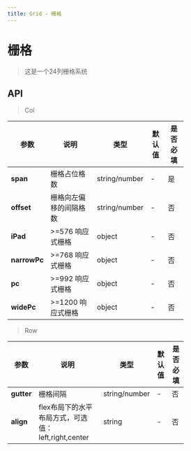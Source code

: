 ```yaml
---
title: Grid - 栅格
---
```

# 栅格


>这是一个24列栅格系统

<ClientOnly>
<template>
<Container title="基础">
    <template #list>
        <s-row>
            <s-col class="item" span="24">col-24</s-col>
        </s-row>
        <s-row>
            <s-col class="item" span="4">col-4</s-col>
            <s-col class="item" span="8">col-8</s-col>
            <s-col class="item" span="12">col-12</s-col>
        </s-row>
        <s-row>
            <s-col class="item" span="6">col-6</s-col>
            <s-col class="item" span="6">col-6</s-col>
            <s-col class="item" span="6">col-6</s-col>
            <s-col class="item" span="6">col-6</s-col>
        </s-row>
    </template>
<template #code>

  ```vue
<template>

    <!--span 控制占比-->
    <Row>
      <Col class="item" span="24">col-24</Col>
    </Row>

    <Row>
        <Col class="item" span="4">col-4</Col>
        <Col class="item" span="8">col-8</Col>
        <Col class="item" span="12">col-12</Col>
    </Row>
    
    <Row>
        <Col class="item" span="6">col-6</Col>
        <Col class="item" span="6">col-6</Col>
        <Col class="item" span="6">col-6</Col>
        <Col class="item" span="6">col-6</Col>
    </Row>

</template>


<script>
import {Col,Row} from 'sim-ui-use';
import 'sim-ui-use/dist/index.css'
  export default {
    components: {Row,Col},
  };
</script>


<style lang="scss" scoped>
* {
  box-sizing: border-box;
}

%colitem{
  min-height: 40px;
  line-height: 40px;
  text-align: center;
  margin-bottom: 1em;
  color: #fff;
}

.item:nth-child(odd){
@extend %colitem;
background: #81d2ad;
}

.item:nth-child(even){
@extend %colitem;
  background: #3eaf7c;
}
</style>
  ```
</template>
</Container>
</template>

<template>
<Container title="占比偏移">
    <template #list>
        <s-row>
            <s-col class="item" span="2" offset="2">col-2</s-col>
            <s-col class="item" span="6" offset="2">col-6</s-col>
            <s-col class="item" span="10" offset="2">col-10</s-col>
        </s-row>
        <s-row>
            <s-col class="item" span="6">col-6</s-col>
            <s-col class="item" span="4" offset="2">col-4</s-col>
            <s-col class="item" span="6">col-6</s-col>
            <s-col class="item" span="6">col-6</s-col>
        </s-row>
    </template>
<template #code>

  ```vue
<template>

    <!--span 控制占比-->
    <!--offset 控制偏移比例-->
    <Row>
        <Col class="item" span="2" offset="2">col-2</Col>
        <Col class="item" span="6" offset="2">col-6</Col>
        <Col class="item" span="10" offset="2">col-10</Col>
    </Row>
    
    <Row>
        <Col class="item" span="6">col-6</Col>
        <Col class="item" span="4" offset="2">col-4</Col>
        <Col class="item" span="6">col-6</Col>
        <Col class="item" span="6">col-6</Col>
    </Row>


</template>


<script>
  import {Col,Row} from 'sim-ui-use';
  import 'sim-ui-use/dist/index.css'
  export default {
    components: {Row,Col}
  };
</script>


<style lang="scss" scoped>
* {
  box-sizing: border-box;
}

%colitem{
  min-height: 40px;
  line-height: 40px;
  text-align: center;
  margin-bottom: 1em;
  color: #fff;
}

.item:nth-child(odd){
@extend %colitem;
background: #81d2ad;
}

.item:nth-child(even){
@extend %colitem;
  background: #3eaf7c;
}
</style>
  ```
</template>
</Container>
</template>

<template>
<Container title="随意间隔">
    <template #list>
        <s-row gutter="30">
            <s-col span="4" class="s-col"><div>col-4</div></s-col>
            <s-col span="8" class="s-col"><div>col-8</div></s-col>
            <s-col span="12" class="s-col"><div>col-12</div></s-col>
        </s-row>
        <s-row gutter="10">
            <s-col span="6" class="s-col"><div>col-6</div></s-col>
            <s-col span="6" class="s-col"><div>col-6</div></s-col>
            <s-col span="6" class="s-col"><div>col-6</div></s-col>
            <s-col span="6" class="s-col"><div>col-6</div></s-col>
        </s-row>
    </template>
<template #code>

  ```vue
<template>

    <!--span 控制占比-->
    <!--gutter 控制padding间隔-->
    <template #list>
        <Row gutter="30">
            <Col span="4" class="item"><div>col-4</div></Col>
            <Col span="8" class="item"><div>col-8</div></Col>
            <Col span="12" class="item"><div>col-12</div></Col>
        </Row>
        <Row gutter="10">
            <Col span="6" class="item"><div>col-6</div></Col>
            <Col span="6" class="item"><div>col-6</div></Col>
            <Col span="6" class="item"><div>col-6</div></Col>
            <Col span="6" class="item"><div>col-6</div></Col>
        </Row>
    </template>

</template>


<script>
  import {Col,Row} from 'sim-ui-use';
  import 'sim-ui-use/dist/index.css'
  export default {
    components: {Row,Col}
  };
</script>


<style lang="scss" scoped>
* {
  box-sizing: border-box;
}

%colitem{
  min-height: 40px;
  line-height: 40px;
  text-align: center;
  margin-bottom: 1em;
  color: #fff;
}

.item:nth-child(odd){
    div{
        @extend %colitem;
        background: #81d2ad;
    }
}

.item:nth-child(even){
    div{
        @extend %colitem;
        background: #3eaf7c;
    }
}
</style>
  ```
</template>
</Container>
</template>

<template>
<Container title="flex布局">
    <template #list>
        <s-row align="left">
            <s-col class="item" span="4">left-4</s-col>
            <s-col class="item" span="8">left-8</s-col>
            <s-col class="item" span="8">left-8</s-col>
        </s-row>
        <s-row align="center">
            <s-col class="item" span="4">center-4</s-col>
            <s-col class="item" span="8">center-8</s-col>
        </s-row>
        <s-row gutter="10"  align="right">
            <s-col class="item" span="4">right-4</s-col>
            <s-col class="item" span="4">right-4</s-col>
            <s-col class="item" span="4">right-4</s-col>
            <s-col class="item" span="4">right-4</s-col>
        </s-row>
    </template>
<template #code>

  ```vue
<template>

    <!--span 控制占比-->
    <!--gutter 控制padding间隔-->
    <!--align 控制排列位置-->
    <Row align="left">
        <Col class="item" span="4">left-4</Col>
        <Col class="item" span="8">left-8</Col>
        <Col class="item" span="8">left-8</Col>
    </Row>

    <Row align="center">
        <Col class="item" span="4">center-4</Col>
        <Col class="item" span="8">center-8</Col>
    </Row>

    <Row gutter="10"  align="right">
        <Col class="item" span="4">right-4</Col>
        <Col class="item" span="4">right-4</Col>
        <Col class="item" span="4">right-4</Col>
        <Col class="item" span="4">right-4</Col>
    </Row>

</template>

<script>
  import {Col,Row} from 'sim-ui-use';
  import 'sim-ui-use/dist/index.css'
  export default {
    components: {Row,Col}
  };
</script>


<style lang="scss" scoped>
* {
  box-sizing: border-box;
}

%colitem{
  min-height: 40px;
  line-height: 40px;
  text-align: center;
  margin-bottom: 1em;
  color: #fff;
}

.item:nth-child(odd){
@extend %colitem;
background: #81d2ad;
}

.item:nth-child(even){
@extend %colitem;
  background: #3eaf7c;
}
</style>
  ```
</template>
</Container>
</template>

<template>
<Container title="响应式（默认为手机样式）">
    <template #list>
        <s-row>
            <s-col class="item" span="24" :iPad="{span:12}" :narrowPc="{span:1}" :pc="{span:13}" :widePc="{span:1}"
            ></s-col>
            <s-col class="item" span="24" :iPad="{span:12}" :narrowPc="{span:6}" :pc="{span:1}" :widePc="{span:8}"
            ></s-col>
            <s-col class="item" span="24" :iPad="{span:12}" :narrowPc="{span:17}" :pc="{span:10}" :widePc="{span:15}"
            ></s-col>
        </s-row>
        <s-row>
            <s-col class="item" span="6" :pc="{span:2}"></s-col>
            <s-col class="item" span="4" offset="2" :pc="{span:2}"></s-col>
            <s-col class="item" span="6" :pc="{span:8}"></s-col>
            <s-col class="item" span="6" :pc="{span:10}"></s-col>
        </s-row>
    </template>
<template #code>

  ```vue
<template>

    <!--span 控制占比-->
    <!--offset 控制偏移比例-->
    <Row>
        <Col class="item" span="24" 
                              :iPad="{span:12}" 
                              :narrowPc="{span:1}" 
                              :pc="{span:13}" 
                              :widePc="{span:1}"
        ></Col>
        <Col class="item" span="24" 
                              :iPad="{span:12}" 
                              :narrowPc="{span:6}" 
                              :pc="{span:1}" 
                              :widePc="{span:8}"
        ></Col>
        <Col class="item" span="24" 
                              :iPad="{span:12}" 
                              :narrowPc="{span:17}" 
                              :pc="{span:10}" 
                              :widePc="{span:15}"
        ></Col>
    </Row>
    
    <Row>
        <Col class="item" span="6" :pc="{span:2}">col-6</Col>
        <Col class="item" span="4" offset="2" :pc="{span:2}">col-4</Col>
        <Col class="item" span="6" :pc="{span:8}">col-6</Col>
        <Col class="item" span="6" :pc="{span:10}">col-6</Col>
    </Row>


</template>


<script>
  import {Col,Row} from 'sim-ui-use';
  import 'sim-ui-use/dist/index.css'
  export default {
    components: {Row,Col}
  };
</script>


<style lang="scss" scoped>
* {
  box-sizing: border-box;
}

%colitem{
  min-height: 40px;
  line-height: 40px;
  text-align: center;
  margin-bottom: 1em;
  color: #fff;
}

.item:nth-child(odd){
@extend %colitem;
background: #81d2ad;
}

.item:nth-child(even){
@extend %colitem;
  background: #3eaf7c;
}
</style>
  ```
</template>
</Container>
</template>
</ClientOnly>



<script>
  import Row from '../../src/components/grid/Row.vue';
  import Col from '../../src/components/grid/Col.vue';
  export default {
    components: {
    's-row':Row,
    's-col':Col,
    },
        data() {
          return {
            value: '双向绑定',
            }
        }
  };
</script>
<style lang="scss" scoped>

* {
  box-sizing: border-box;
}

%colitem{
  min-height: 40px;
  line-height: 40px;
  text-align: center;
  margin-bottom: 1em;
  color: #fff;
}

.item:nth-child(odd){
@extend %colitem;
background: #81d2ad;
}

.item:nth-child(even){
@extend %colitem;
background: #3eaf7c;
}
.s-col:nth-child(odd)
    div{
        @extend %colitem;
        background: #81d2ad;
     }

.s-col:nth-child(even)
    div{
        @extend %colitem;
         background: #3eaf7c;
     }

</style>


## API

>Col

|    参数      | 说明 | 类型 | 默认值 | 是否必填 |
| ----------   | ---  | ---- | ----- | ----|
| **span**         | 栅格占位格数  | string/number | - | 是 |
| **offset** | 栅格向左偏移的间隔格数  | string/number | - | 否 |          
| **iPad**      | >=576 响应式栅格  | object | - | 否 |
| **narrowPc**     | >=768 响应式栅格  | object | -| 否 |
| **pc**     | >=992 响应式栅格  | object | -| 否 |
| **widePc**     | >=1200 响应式栅格  | object | -| 否 |

>Row

|    参数      | 说明 | 类型 | 默认值 | 是否必填 |
| ----------   | ---  | ---- | ------ | ----|
| **gutter**         | 栅格间隔  | string/number | - | 否 |
| **align** | flex布局下的水平布局方式，可选值：left,right,center  | string | - | 否 |          

